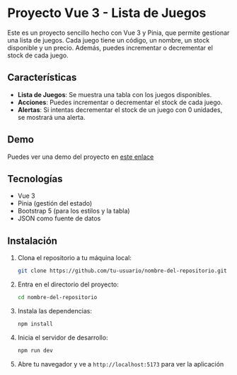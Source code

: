 # Proyecto Vue 3 - Lista de Juegos

Este es un proyecto sencillo hecho con Vue 3 y Pinia, que permite gestionar una lista de juegos. Cada juego tiene un código, un nombre, un stock disponible y un precio. Además, puedes incrementar o decrementar el stock de cada juego.

## Características

- **Lista de Juegos**: Se muestra una tabla con los juegos disponibles.
- **Acciones**: Puedes incrementar o decrementar el stock de cada juego.
- **Alertas**: Si intentas decrementar el stock de un juego con 0 unidades, se mostrará una alerta.


## Demo
Puedes ver una demo del proyecto en [este enlace](https://desafio-vuex.netlify.app/)

## Tecnologías

- Vue 3
- Pinia (gestión del estado)
- Bootstrap 5 (para los estilos y la tabla)
- JSON como fuente de datos

## Instalación

1. Clona el repositorio a tu máquina local:

   ```bash
   git clone https://github.com/tu-usuario/nombre-del-repositorio.git
   ```
2. Entra en el directorio del proyecto:
   ```bash
   cd nombre-del-repositorio
   ```
3. Instala las dependencias:
   ```bash
   npm install
   ```
4. Inicia el servidor de desarrollo:
   ```bash
   npm run dev
   ```
5. Abre tu navegador y ve a `http://localhost:5173` para ver la aplicación